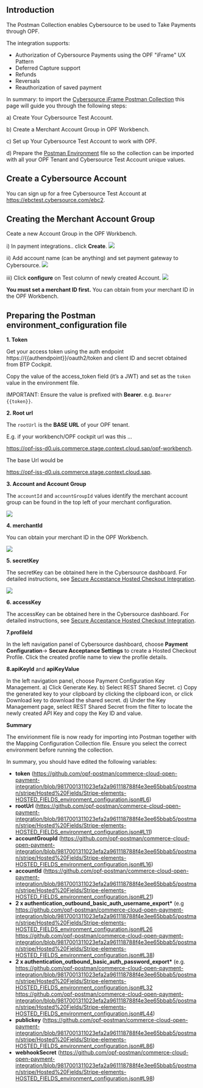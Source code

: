 ## Introduction ##
The Postman Collection enables Cybersource to be used to Take Payments through OPF. 

The integration supports:

* Authorization of Cybersource Payments using the OPF "iFrame" UX Pattern
* Deferred Capture support
* Refunds
* Reversals
* Reauthorization of saved payment

In summary: to import the [Cybersource iFrame Postman Collection](https://github.com/opf-postman/commerce-cloud-open-payment-integration/blob/main/postman/cybersource/iFrame/Cybersource%20-%20iFrame%20-%20CAPTURE_PER_SHIPMENT%20-%20OPF_Provider_Configuration.json) this page will guide you through the following steps: 

a) Create Your Cybersource Test Account.

b) Create a Merchant Account Group in OPF Workbench.

c) Set up Your Cybersource Test Account to work with OPF.

d) Prepare the [Postman Environment](https://github.com/opf-postman/commerce-cloud-open-payment-integration/blob/main/postman/cybersource/iFrame/Cybersource%20-%20iFrame%20-%20CAPTURE_PER_SHIPMENT%20-%20OPF_Environment_Configuration.json) file so the collection can be imported with all your OPF Tenant and Cybersource Test Account unique values. 

## Create a Cybersource Account ##
You can sign up for a free Cybersource Test Account at https://ebctest.cybersource.com/ebc2.


## Creating the Merchant Account Group 
Ceate a new Account Group in the OPF Workbench.

i) In payment integrations.. click **Create**.
![](images/opf-payment-integrations.png)

ii) Add account name (can be anything) and set payment gateway to Cybersource.
![](images/stripe-elements-set-gateway.png)

iii) Click **configure** on Test column of newly created Account.
![](images/opf-account-group-id.png)

**You must set a merchant ID first.**
You can obtain from your merchant ID in the OPF Workbench.


## Preparing the Postman environment_configuration file

**1. Token**

Get your access token using the auth endpoint https://{{authendpoint}}/oauth2/token and client ID and secret obtained from BTP Cockpit.

Copy the value of the access_token field (it’s a JWT) and set as the ``token`` value in the environment file.

IMPORTANT: Ensure the value is prefixed with **Bearer**. e.g. ``Bearer {{token}}``.

**2. Root url**

The ``rootUrl`` is the **BASE URL** of your OPF tenant.

E.g. if your workbench/OPF cockpit url was this …

<https://opf-iss-d0.uis.commerce.stage.context.cloud.sap/opf-workbench>.

The base Url would be

https://opf-iss-d0.uis.commerce.stage.context.cloud.sap.

**3. Account and Account Group**

The ``accountId`` and ``accountGroupId`` values identify the merchant account group can be found in the top left of your merchant configuration.

![](images/opf-account-group-id.png)

**4. merchantId** 

You can obtain your merchant ID in the OPF Workbench.

![](images/stripe-elements-get-secret-key.png)


**5. secretKey**

The secretKey can be obtained here in the Cybersource dashboard. 
For detailed instructions, see [Secure Acceptance Hosted Checkout
Integration](https://developer.cybersource.com/library/documentation/dev_guides/Secure_Acceptance_Hosted_Checkout/html/index.html#t=Topics%2FSecurity_Keys.htm%23TOC_Creating_Security_Keysbc-1&rhtocid=_4_2_0). 

![](images/stripe-elements-get-public-key.png)


**6. accessKey**

The accessKey can be obtained here in the Cybersource dashboard. 
For detailed instructions, see [Secure Acceptance Hosted Checkout
Integration](https://developer.cybersource.com/library/documentation/dev_guides/Secure_Acceptance_Hosted_Checkout/html/index.html#t=Topics%2FSecurity_Keys.htm%23TOC_Creating_Security_Keysbc-1&rhtocid=_4_2_0). 

**7.profileId**

In the left navigation panel of Cybersource dashboard, choose **Payment Configuration**-> **Secure Acceptance Settings** to create a Hosted Checkout Profile.
Click the created profile name to view the profile details.


**8.apiKeyId** and **apiKeyValue**

In the left navigation panel, choose Payment Configuration  Key Management.
a) Click Generate Key.
b) Select REST Shared Secret.
c) Copy the generated key to your clipboard by clicking the clipboard icon, or click Download key to download the shared secret.
d) Under the Key Management page, select REST Shared Secret from the filter to locate the newly created API Key and copy the Key ID and value.




**Summary**

The envirionment file is now ready for importing into Postman together with the Mapping Configuration Collection file. Ensure you select the correct environment before running the collection.

In summary, you should have edited the following variables: 

- **token** (https://github.com/opf-postman/commerce-cloud-open-payment-integration/blob/9817001311023efa2a961118788f4e3ee65bbab5/postman/stripe/Hosted%20Fields/Stripe-elements-HOSTED_FIELDS_environment_configuration.json#L6)
- **rootUrl** (https://github.com/opf-postman/commerce-cloud-open-payment-integration/blob/9817001311023efa2a961118788f4e3ee65bbab5/postman/stripe/Hosted%20Fields/Stripe-elements-HOSTED_FIELDS_environment_configuration.json#L11)
- **accountGroupId** (https://github.com/opf-postman/commerce-cloud-open-payment-integration/blob/9817001311023efa2a961118788f4e3ee65bbab5/postman/stripe/Hosted%20Fields/Stripe-elements-HOSTED_FIELDS_environment_configuration.json#L16)
- **accountId** (https://github.com/opf-postman/commerce-cloud-open-payment-integration/blob/9817001311023efa2a961118788f4e3ee65bbab5/postman/stripe/Hosted%20Fields/Stripe-elements-HOSTED_FIELDS_environment_configuration.json#L21)
- **2 x authentication_outbound_basic_auth_username_export\*** (e.g https://github.com/opf-postman/commerce-cloud-open-payment-integration/blob/9817001311023efa2a961118788f4e3ee65bbab5/postman/stripe/Hosted%20Fields/Stripe-elements-HOSTED_FIELDS_environment_configuration.json#L26 https://github.com/opf-postman/commerce-cloud-open-payment-integration/blob/9817001311023efa2a961118788f4e3ee65bbab5/postman/stripe/Hosted%20Fields/Stripe-elements-HOSTED_FIELDS_environment_configuration.json#L38)
- **2 x authentication_outbound_basic_auth_password_export\*** (e.g. https://github.com/opf-postman/commerce-cloud-open-payment-integration/blob/9817001311023efa2a961118788f4e3ee65bbab5/postman/stripe/Hosted%20Fields/Stripe-elements-HOSTED_FIELDS_environment_configuration.json#L32 https://github.com/opf-postman/commerce-cloud-open-payment-integration/blob/9817001311023efa2a961118788f4e3ee65bbab5/postman/stripe/Hosted%20Fields/Stripe-elements-HOSTED_FIELDS_environment_configuration.json#L44)
- **publickey** (https://github.com/opf-postman/commerce-cloud-open-payment-integration/blob/9817001311023efa2a961118788f4e3ee65bbab5/postman/stripe/Hosted%20Fields/Stripe-elements-HOSTED_FIELDS_environment_configuration.json#L86)
- **webhookSecret** (https://github.com/opf-postman/commerce-cloud-open-payment-integration/blob/9817001311023efa2a961118788f4e3ee65bbab5/postman/stripe/Hosted%20Fields/Stripe-elements-HOSTED_FIELDS_environment_configuration.json#L98)
